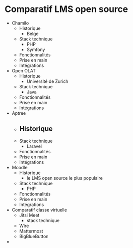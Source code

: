 # Comparatif LMS open source

- Chamilo
	- Historique
		- Belge
	- Stack technique
		- PHP
		- Symfony
	- Fonctionnalités
	- Prise en main
	- Intégrations
- Open OLAT
	- Historique
		- Université de Zurich
	- Stack technique
		- Java
	- Fonctionnalités
	- Prise en main
	- Intégrations
- Aptree
	- Historique
		-
	- Stack technique
		- Laravel
	- Fonctionnalités
	- Prise en main
	- Intégrations
- Moodle
	- Historique
		- le LMS open source le plus populaire
	- Stack technique
		- PHP
	- Fonctionnalités
	- Prise en main
	- Intégrations
- Comparatif classe virtuelle
	- Jitsi Meet
		- stack technique
	- Wire
	- Mattermost
	- BigBlueButton
-
